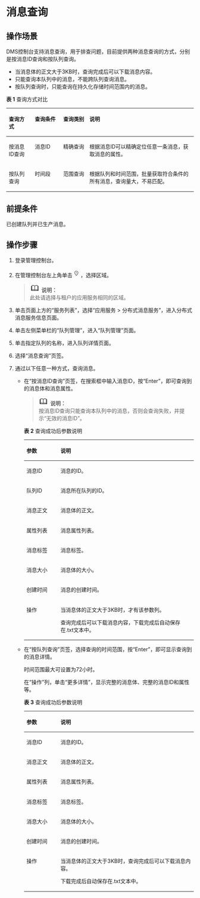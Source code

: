 # 消息查询<a name="dms-ug-180326001"></a>

## 操作场景<a name="section17110137171715"></a>

DMS控制台支持消息查询，用于排查问题，目前提供两种消息查询的方式，分别是按消息ID查询和按队列查询。

-   当消息体的正文大于3KB时，查询完成后可以下载消息内容。
-   只能查询本队列中的消息，不能跨队列查询消息。
-   按队列查询时，只能查询在持久化存储时间范围内的消息。

**表 1**  查询方式对比

<a name="table15490718192319"></a>
<table><thead align="left"><tr id="row1249141862312"><th class="cellrowborder" valign="top" width="13.84%" id="mcps1.2.5.1.1"><p id="p185397514458"><a name="p185397514458"></a><a name="p185397514458"></a>查询方式</p>
</th>
<th class="cellrowborder" valign="top" width="15.160000000000002%" id="mcps1.2.5.1.2"><p id="p253905114518"><a name="p253905114518"></a><a name="p253905114518"></a>查询条件</p>
</th>
<th class="cellrowborder" valign="top" width="14.000000000000002%" id="mcps1.2.5.1.3"><p id="p14539185124512"><a name="p14539185124512"></a><a name="p14539185124512"></a>查询类别</p>
</th>
<th class="cellrowborder" valign="top" width="56.99999999999999%" id="mcps1.2.5.1.4"><p id="p14539145116457"><a name="p14539145116457"></a><a name="p14539145116457"></a>说明</p>
</th>
</tr>
</thead>
<tbody><tr id="row194911918122310"><td class="cellrowborder" valign="top" width="13.84%" headers="mcps1.2.5.1.1 "><p id="p1491101852316"><a name="p1491101852316"></a><a name="p1491101852316"></a>按消息ID查询</p>
</td>
<td class="cellrowborder" valign="top" width="15.160000000000002%" headers="mcps1.2.5.1.2 "><p id="p13491131813238"><a name="p13491131813238"></a><a name="p13491131813238"></a>消息ID</p>
</td>
<td class="cellrowborder" valign="top" width="14.000000000000002%" headers="mcps1.2.5.1.3 "><p id="p74910185235"><a name="p74910185235"></a><a name="p74910185235"></a>精确查询</p>
</td>
<td class="cellrowborder" valign="top" width="56.99999999999999%" headers="mcps1.2.5.1.4 "><p id="p11491181892310"><a name="p11491181892310"></a><a name="p11491181892310"></a>根据消息ID可以精确定位任意一条消息，获取消息的属性。</p>
</td>
</tr>
<tr id="row1491131862312"><td class="cellrowborder" valign="top" width="13.84%" headers="mcps1.2.5.1.1 "><p id="p104919183236"><a name="p104919183236"></a><a name="p104919183236"></a>按队列查询</p>
</td>
<td class="cellrowborder" valign="top" width="15.160000000000002%" headers="mcps1.2.5.1.2 "><p id="p1149221862312"><a name="p1149221862312"></a><a name="p1149221862312"></a>时间段</p>
</td>
<td class="cellrowborder" valign="top" width="14.000000000000002%" headers="mcps1.2.5.1.3 "><p id="p12492161822320"><a name="p12492161822320"></a><a name="p12492161822320"></a>范围查询</p>
</td>
<td class="cellrowborder" valign="top" width="56.99999999999999%" headers="mcps1.2.5.1.4 "><p id="p11492121802320"><a name="p11492121802320"></a><a name="p11492121802320"></a>根据队列和时间范围，批量获取符合条件的所有消息，查询量大，不易匹配。</p>
</td>
</tr>
</tbody>
</table>

## 前提条件<a name="section1436416312052"></a>

已创建队列并已生产消息。

## 操作步骤<a name="section66891241105513"></a>

1.  登录管理控制台。
2.  在管理控制台左上角单击![](figures/icon-region.png)，选择区域。

    >![](public_sys-resources/icon-note.gif) **说明：**   
    >此处请选择与租户的应用服务相同的区域。  

3.  单击页面上方的“服务列表”，选择“应用服务 \> 分布式消息服务”，进入分布式消息服务信息页面。
4.  单击左侧菜单栏的“队列管理”，进入“队列管理”页面。
5.  单击指定队列的名称，进入队列详情页面。
6.  选择“消息查询”页签。
7.  通过以下任意一种方式，查询消息。
    -   在“按消息ID查询”页签，在搜索框中输入消息ID，按“Enter”，即可查询到的消息体和消息属性。

        >![](public_sys-resources/icon-note.gif) **说明：**   
        >按消息ID查询只能查询本队列中的消息，否则会查询失败，并提示“无效的消息ID”。  

        **表 2**  查询成功后参数说明

        <a name="table63107233710"></a>
        <table><thead align="left"><tr id="row131514232712"><th class="cellrowborder" valign="top" width="20%" id="mcps1.2.3.1.1"><p id="p113161231774"><a name="p113161231774"></a><a name="p113161231774"></a>参数</p>
        </th>
        <th class="cellrowborder" valign="top" width="80%" id="mcps1.2.3.1.2"><p id="p13317202313719"><a name="p13317202313719"></a><a name="p13317202313719"></a>说明</p>
        </th>
        </tr>
        </thead>
        <tbody><tr id="row1931810231716"><td class="cellrowborder" valign="top" width="20%" headers="mcps1.2.3.1.1 "><p id="p932010231773"><a name="p932010231773"></a><a name="p932010231773"></a>消息ID</p>
        </td>
        <td class="cellrowborder" valign="top" width="80%" headers="mcps1.2.3.1.2 "><p id="p33221223677"><a name="p33221223677"></a><a name="p33221223677"></a>消息的ID。</p>
        </td>
        </tr>
        <tr id="row16535130671"><td class="cellrowborder" valign="top" width="20%" headers="mcps1.2.3.1.1 "><p id="p2536330076"><a name="p2536330076"></a><a name="p2536330076"></a>队列ID</p>
        </td>
        <td class="cellrowborder" valign="top" width="80%" headers="mcps1.2.3.1.2 "><p id="p9536203012711"><a name="p9536203012711"></a><a name="p9536203012711"></a>消息所在队列的ID。</p>
        </td>
        </tr>
        <tr id="row163229234711"><td class="cellrowborder" valign="top" width="20%" headers="mcps1.2.3.1.1 "><p id="p16323122317713"><a name="p16323122317713"></a><a name="p16323122317713"></a>消息正文</p>
        </td>
        <td class="cellrowborder" valign="top" width="80%" headers="mcps1.2.3.1.2 "><p id="p12324122317717"><a name="p12324122317717"></a><a name="p12324122317717"></a>消息体的正文。</p>
        </td>
        </tr>
        <tr id="row1732513231775"><td class="cellrowborder" valign="top" width="20%" headers="mcps1.2.3.1.1 "><p id="p832719234716"><a name="p832719234716"></a><a name="p832719234716"></a>属性列表</p>
        </td>
        <td class="cellrowborder" valign="top" width="80%" headers="mcps1.2.3.1.2 "><p id="p1832816236719"><a name="p1832816236719"></a><a name="p1832816236719"></a>消息属性列表。</p>
        </td>
        </tr>
        <tr id="row113297231974"><td class="cellrowborder" valign="top" width="20%" headers="mcps1.2.3.1.1 "><p id="p1233015238719"><a name="p1233015238719"></a><a name="p1233015238719"></a>消息标签</p>
        </td>
        <td class="cellrowborder" valign="top" width="80%" headers="mcps1.2.3.1.2 "><p id="p33311823377"><a name="p33311823377"></a><a name="p33311823377"></a>消息标签。</p>
        </td>
        </tr>
        <tr id="row143329233711"><td class="cellrowborder" valign="top" width="20%" headers="mcps1.2.3.1.1 "><p id="p133352023175"><a name="p133352023175"></a><a name="p133352023175"></a>消息大小</p>
        </td>
        <td class="cellrowborder" valign="top" width="80%" headers="mcps1.2.3.1.2 "><p id="p18336112314719"><a name="p18336112314719"></a><a name="p18336112314719"></a>消息体的大小。</p>
        </td>
        </tr>
        <tr id="row0336182316711"><td class="cellrowborder" valign="top" width="20%" headers="mcps1.2.3.1.1 "><p id="p7338152317719"><a name="p7338152317719"></a><a name="p7338152317719"></a>创建时间</p>
        </td>
        <td class="cellrowborder" valign="top" width="80%" headers="mcps1.2.3.1.2 "><p id="p13391023275"><a name="p13391023275"></a><a name="p13391023275"></a>消息的创建时间。</p>
        </td>
        </tr>
        <tr id="row734018239712"><td class="cellrowborder" valign="top" width="20%" headers="mcps1.2.3.1.1 "><p id="p1534312231972"><a name="p1534312231972"></a><a name="p1534312231972"></a>操作</p>
        </td>
        <td class="cellrowborder" valign="top" width="80%" headers="mcps1.2.3.1.2 "><p id="p128871447133911"><a name="p128871447133911"></a><a name="p128871447133911"></a>当消息体的正文大于3KB时，才有该参数列。</p>
        <p id="p134512232078"><a name="p134512232078"></a><a name="p134512232078"></a>查询完成后可以下载消息内容，下载完成后自动保存在.txt文本中。</p>
        </td>
        </tr>
        </tbody>
        </table>

    -   在“按队列查询”页签，选择查询的时间范围，按“Enter”，即可显示查询到的消息详情。

        时间范围最大可设置为72小时。

        在“操作”列，单击“更多详情”，显示完整的消息体、完整的消息ID和属性等。

        **表 3**  查询成功后参数说明

        <a name="table537217131332"></a>
        <table><thead align="left"><tr id="row163730130335"><th class="cellrowborder" valign="top" width="20%" id="mcps1.2.3.1.1"><p id="p0373813193317"><a name="p0373813193317"></a><a name="p0373813193317"></a>参数</p>
        </th>
        <th class="cellrowborder" valign="top" width="80%" id="mcps1.2.3.1.2"><p id="p7373313123315"><a name="p7373313123315"></a><a name="p7373313123315"></a>说明</p>
        </th>
        </tr>
        </thead>
        <tbody><tr id="row1537321318330"><td class="cellrowborder" valign="top" width="20%" headers="mcps1.2.3.1.1 "><p id="p1543051401915"><a name="p1543051401915"></a><a name="p1543051401915"></a>消息ID</p>
        </td>
        <td class="cellrowborder" valign="top" width="80%" headers="mcps1.2.3.1.2 "><p id="p843118145191"><a name="p843118145191"></a><a name="p843118145191"></a>消息的ID。</p>
        </td>
        </tr>
        <tr id="row1837381333315"><td class="cellrowborder" valign="top" width="20%" headers="mcps1.2.3.1.1 "><p id="p10436614171911"><a name="p10436614171911"></a><a name="p10436614171911"></a>消息正文</p>
        </td>
        <td class="cellrowborder" valign="top" width="80%" headers="mcps1.2.3.1.2 "><p id="p043617146190"><a name="p043617146190"></a><a name="p043617146190"></a>消息体的正文。</p>
        </td>
        </tr>
        <tr id="row5373151314339"><td class="cellrowborder" valign="top" width="20%" headers="mcps1.2.3.1.1 "><p id="p1043711412195"><a name="p1043711412195"></a><a name="p1043711412195"></a>属性列表</p>
        </td>
        <td class="cellrowborder" valign="top" width="80%" headers="mcps1.2.3.1.2 "><p id="p443961461910"><a name="p443961461910"></a><a name="p443961461910"></a>消息属性列表。</p>
        </td>
        </tr>
        <tr id="row42772085116"><td class="cellrowborder" valign="top" width="20%" headers="mcps1.2.3.1.1 "><p id="p24396145199"><a name="p24396145199"></a><a name="p24396145199"></a>消息标签</p>
        </td>
        <td class="cellrowborder" valign="top" width="80%" headers="mcps1.2.3.1.2 "><p id="p1644119148193"><a name="p1644119148193"></a><a name="p1644119148193"></a>消息标签。</p>
        </td>
        </tr>
        <tr id="row34501025915"><td class="cellrowborder" valign="top" width="20%" headers="mcps1.2.3.1.1 "><p id="p19442141410199"><a name="p19442141410199"></a><a name="p19442141410199"></a>消息大小</p>
        </td>
        <td class="cellrowborder" valign="top" width="80%" headers="mcps1.2.3.1.2 "><p id="p11443131401914"><a name="p11443131401914"></a><a name="p11443131401914"></a>消息体的大小。</p>
        </td>
        </tr>
        <tr id="row9689131211193"><td class="cellrowborder" valign="top" width="20%" headers="mcps1.2.3.1.1 "><p id="p1044441411196"><a name="p1044441411196"></a><a name="p1044441411196"></a>创建时间</p>
        </td>
        <td class="cellrowborder" valign="top" width="80%" headers="mcps1.2.3.1.2 "><p id="p194461914101912"><a name="p194461914101912"></a><a name="p194461914101912"></a>消息的创建时间。</p>
        </td>
        </tr>
        <tr id="row5657183741915"><td class="cellrowborder" valign="top" width="20%" headers="mcps1.2.3.1.1 "><p id="p26571237171913"><a name="p26571237171913"></a><a name="p26571237171913"></a>操作</p>
        </td>
        <td class="cellrowborder" valign="top" width="80%" headers="mcps1.2.3.1.2 "><p id="p116571937181919"><a name="p116571937181919"></a><a name="p116571937181919"></a>当消息体的正文大于3KB时，查询完成后可以下载消息内容。</p>
        <p id="p331512117209"><a name="p331512117209"></a><a name="p331512117209"></a>下载完成后自动保存在.txt文本中。</p>
        </td>
        </tr>
        </tbody>
        </table>



